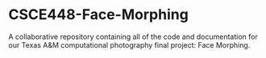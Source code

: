 # CSCE448-Face-Morphing
A collaborative repository containing all of the code and documentation for our Texas A&amp;M computational photography final project: Face Morphing.
